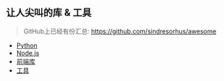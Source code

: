 让人尖叫的库 & 工具
---
>GitHub上已经有份汇总: https://github.com/sindresorhus/awesome


- [Python](python.md)
- [Node.js](nodejs.md)
- [前端库](font-end.md)
- [工具](tool.md)
